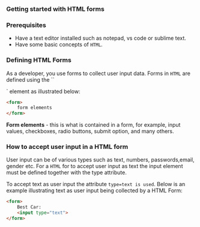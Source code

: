 ### Getting started with HTML forms
### Prerequisites
 - Have a text editor installed such as notepad, vs code or sublime text.
 - Have some basic concepts of `HTML`.

### Defining HTML Forms
As a developer, you use forms to collect user input data. Forms in `HTML` are defined using the ``<form>` element as illustrated below:

```html
<form>
    form elements
</form>
```

**Form elements** - this is what is contained in a form, for example, input values, checkboxes, radio buttons, submit option, and many others.

### How to accept user input in a HTML form
User input can be of various types such as text, numbers, passwords,email, gender etc. For a `HTML` for to accept user input as text the input element must be defined together with the type attribute.

To accept text as user input the attribute `type=text is used`. Below is an example illustrating text as user input being collected by a HTML Form:

```html
<form>
    Best Car:
    <input type="text">
</form>
```
